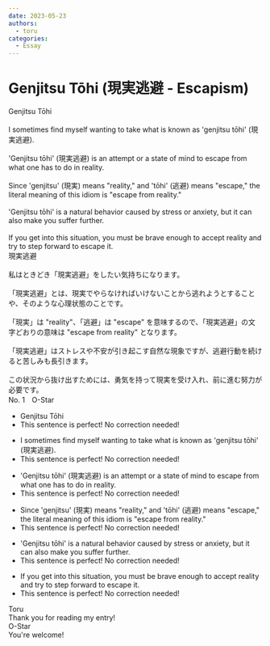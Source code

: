 ```yaml
---
date: 2023-05-23
authors:
  - toru
categories:
  - Essay
---
```


<h1 id="subject_show">Genjitsu Tōhi (現実逃避 - Escapism)</h1>
<div class="date" hidden>May 23, 2023 10:58</div>
<div id="post"><div id="body_show_ori">
Genjitsu Tōhi<br/><br/>I sometimes find myself wanting to take what is known as  'genjitsu tōhi' (現実逃避).<br/><br/>'Genjitsu tōhi' (現実逃避) is an attempt or a state of mind to escape from what one has to do in reality.<br/><br/>Since 'genjitsu' (現実) means "reality," and 'tōhi' (逃避) means "escape," the literal meaning of this idiom is "escape from reality."<br/><br/>'Genjitsu tōhi' is a natural behavior caused by stress or anxiety, but it can also make you suffer further.<br/><br/>If you get into this situation, you must be brave enough to accept reality and try to step forward to escape it.
</div></div>

<!-- more -->

<div id="post_ja"><div id="body_show_mo">
現実逃避<br/><br/>私はときどき「現実逃避」をしたい気持ちになります。<br/><br/>「現実逃避」とは、現実でやらなければいけないことから逃れようとすることや、そのような心理状態のことです。<br/><br/>「現実」は "reality"、「逃避」は "escape" を意味するので、「現実逃避」の文字どおりの意味は "escape from reality" となります。<br/><br/>「現実逃避」はストレスや不安が引き起こす自然な現象ですが、逃避行動を続けると苦しみも長引きます。<br/><br/>この状況から抜け出すためには、勇気を持って現実を受け入れ、前に進む努力が必要です。
</div></div>
<div id="block"><div class="first_name"> No. 1　<span class="just_name">O-Star</span></div><div id="block2">
<ul class="correction_field">
<li class="incorrect">Genjitsu Tōhi</li>
<li class="corrected perfect">This sentence is perfect! No correction needed!</li>
</ul>
<ul class="correction_field">
<li class="incorrect">I sometimes find myself wanting to take what is known as  'genjitsu tōhi' (現実逃避).</li>
<li class="corrected perfect">This sentence is perfect! No correction needed!</li>
</ul>
<ul class="correction_field">
<li class="incorrect">'Genjitsu tōhi' (現実逃避) is an attempt or a state of mind to escape from what one has to do in reality.</li>
<li class="corrected perfect">This sentence is perfect! No correction needed!</li>
</ul>
<ul class="correction_field">
<li class="incorrect">Since 'genjitsu' (現実) means "reality," and 'tōhi' (逃避) means "escape," the literal meaning of this idiom is "escape from reality."</li>
<li class="corrected perfect">This sentence is perfect! No correction needed!</li>
</ul>
<ul class="correction_field">
<li class="incorrect">'Genjitsu tōhi' is a natural behavior caused by stress or anxiety, but it can also make you suffer further.</li>
<li class="corrected perfect">This sentence is perfect! No correction needed!</li>
</ul>
<ul class="correction_field">
<li class="incorrect">If you get into this situation, you must be brave enough to accept reality and try to step forward to escape it.</li>
<li class="corrected perfect">This sentence is perfect! No correction needed!</li>
</ul>
</div><div class="name"><span class="just_name">Toru</span><br>
Thank you for reading my entry!
</div>
<div class="name"><span class="just_name">O-Star</span><br>
You're welcome!
</div>
</div>

